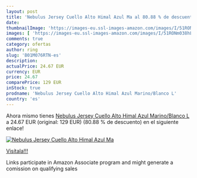 ```yaml
---
layout: post
title: 'Nebulus Jersey Cuello Alto Himal Azul Ma al 80.88 % de descuento'
date: 
thumbnailImage: 'https://images-eu.ssl-images-amazon.com/images/I/51RONm038hL._SL200_.jpg'
images: [ 'https://images-eu.ssl-images-amazon.com/images/I/51RONm038hL._SL200_.jpg' ]
comments: true
category: ofertas
author: ring
slug: 'B01M076RTN-es'
description:
actualPrice: 24.67 EUR
currency: EUR
price: 24.67
comparePrice: 129 EUR
inStock: true
prodname: 'Nebulus Jersey Cuello Alto Himal Azul Marino/Blanco L'
country: 'es'
---
```


Ahora mismo tienes [Nebulus Jersey Cuello Alto Himal Azul Marino/Blanco L](https://www.amazon.es/dp/B01M076RTN/?tag=tolees-21) a 24.67 EUR (original: 129 EUR) (80.88 %  de descuento) en el siguiente enlace!

[![Nebulus Jersey Cuello Alto Himal Azul Ma](https://images-eu.ssl-images-amazon.com/images/I/51RONm038hL._SL200_.jpg)](https://www.amazon.es/dp/B01M076RTN/?tag=tolees-21)

[Visítala!!!](https://www.amazon.es/dp/B01M076RTN/?tag=tolees-21)

Links participate in Amazon Associate program and might generate a comission on qualifying sales
